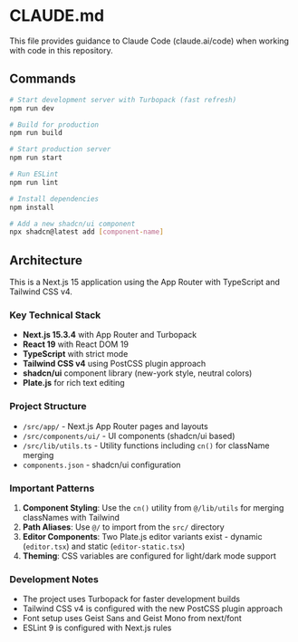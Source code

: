 # CLAUDE.md

This file provides guidance to Claude Code (claude.ai/code) when working with code in this repository.

## Commands

```bash
# Start development server with Turbopack (fast refresh)
npm run dev

# Build for production
npm run build

# Start production server
npm run start

# Run ESLint
npm run lint

# Install dependencies
npm install

# Add a new shadcn/ui component
npx shadcn@latest add [component-name]
```

## Architecture

This is a Next.js 15 application using the App Router with TypeScript and Tailwind CSS v4.

### Key Technical Stack
- **Next.js 15.3.4** with App Router and Turbopack
- **React 19** with React DOM 19
- **TypeScript** with strict mode
- **Tailwind CSS v4** using PostCSS plugin approach
- **shadcn/ui** component library (new-york style, neutral colors)
- **Plate.js** for rich text editing

### Project Structure
- `/src/app/` - Next.js App Router pages and layouts
- `/src/components/ui/` - UI components (shadcn/ui based)
- `/src/lib/utils.ts` - Utility functions including `cn()` for className merging
- `components.json` - shadcn/ui configuration

### Important Patterns
1. **Component Styling**: Use the `cn()` utility from `@/lib/utils` for merging classNames with Tailwind
2. **Path Aliases**: Use `@/` to import from the `src/` directory
3. **Editor Components**: Two Plate.js editor variants exist - dynamic (`editor.tsx`) and static (`editor-static.tsx`)
4. **Theming**: CSS variables are configured for light/dark mode support

### Development Notes
- The project uses Turbopack for faster development builds
- Tailwind CSS v4 is configured with the new PostCSS plugin approach
- Font setup uses Geist Sans and Geist Mono from next/font
- ESLint 9 is configured with Next.js rules